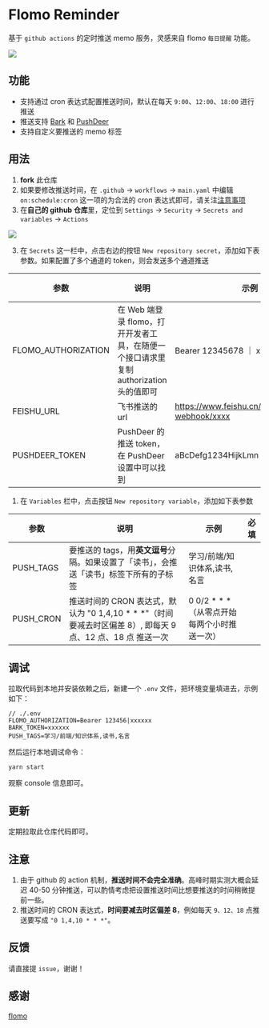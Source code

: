 # Flomo Reminder

基于 `github actions` 的定时推送 memo 服务，灵感来自 flomo `每日提醒` 功能。

![](https://i.328888.xyz/2023/04/19/i6vXeH.png)

## 功能

- 支持通过 cron 表达式配置推送时间，默认在每天 `9:00`、`12:00`、`18:00` 进行推送
- 推送支持 [Bark](https://github.com/Finb/Bark) 和 [PushDeer](http://www.pushdeer.com)
- 支持自定义要推送的 memo 标签

## 用法

1. **fork** 此仓库
2. 如果要修改推送时间，在 `.github` -> `workflows` -> `main.yaml` 中编辑 `on:schedule:cron` 这一项的为合法的 cron 表达式即可，请关注[注意事项](#注意)
3. 在**自己的 github 仓库**里，定位到 `Settings` -> `Security` -> `Secrets and variables` -> `Actions`

![](https://p.ipic.vip/oygvav.png)

3. 在 `Secrets` 这一栏中，点击右边的按钮 `New repository secret`，添加如下表参数。如果配置了多个通道的 token，则会发送多个通道推送

| 参数                | 说明                                                                                   | 示例                                                | 必填 |
| ------------------- | -------------------------------------------------------------------------------------- | --------------------------------------------------- | ---- |
| FLOMO_AUTHORIZATION | 在 Web 端登录 flomo，打开开发者工具，在随便一个接口请求里复制 authorization 头的值即可 | Bearer 12345678 ｜ xxxxxxxx                         | ✅   |
| FEISHU_URL          | 飞书推送的 url                                                                         | https://www.feishu.cn/flow/api/trigger-webhook/xxxx |      |
| PUSHDEER_TOKEN      | PushDeer 的 推送 token，在 PushDeer 设置中可以找到                                     | aBcDefg1234HijkLmn                                  |      |

1. 在 `Variables` 栏中，点击按钮 `New repository variable`，添加如下表参数

| 参数      | 说明                                                                                                           | 示例                                            | 必填 |
| --------- | -------------------------------------------------------------------------------------------------------------- | ----------------------------------------------- | ---- |
| PUSH_TAGS | 要推送的 tags，用**英文逗号**分隔。如果设置了「读书」，会推送「读书」标签下所有的子标签                        | 学习/前端/知识体系,读书,名言                    |      |
| PUSH_CRON | 推送时间的 CRON 表达式，默认为 "0 1,4,10 \* \* \*"（时间要减去时区偏差 8）, 即每天 9 点、12 点、18 点 推送一次 | 0 0/2 \* \* \* （从零点开始每两个小时推送一次） |

## 调试

拉取代码到本地并安装依赖之后，新建一个 `.env` 文件，把环境变量填进去，示例如下：

```
// ./.env
FLOMO_AUTHORIZATION=Bearer 123456|xxxxxx
BARK_TOKEN=xxxxxx
PUSH_TAGS=学习/前端/知识体系,读书,名言
```

然后运行本地调试命令：

```shell
yarn start
```

观察 console 信息即可。

## 更新

定期拉取此仓库代码即可。

## 注意

1. 由于 github 的 action 机制，**推送时间不会完全准确**。高峰时期实测大概会延迟 40-50 分钟推送，可以酌情考虑把设置推送时间比想要推送的时间稍微提前一些。
2. 推送时间的 CRON 表达式，**时间要减去时区偏差 8**，例如每天 `9、12、18` 点推送要写成 `"0 1,4,10 * * *"`。

## 反馈

请直接提 `issue`，谢谢！

## 感谢

[flomo](https://flomoapp.com)
